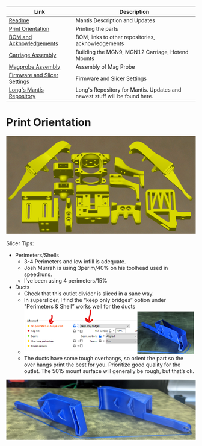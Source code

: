 |  Link  | Description |
|--|--|
| [Readme](readme.md)  |  Mantis Description and Updates |
|  [Print Orientation](print_orientation.md)  |  Printing the parts  |
|  [BOM and Acknowledgements](bom_acknowledgements.md)  |  BOM, links to other repositories, acknowledgements  |
| [Carriage Assembly](carriage_assembly.md) | Building the MGN9, MGN12 Carriage, Hotend Mounts |
|  [Magprobe Assembly](magprobe.md)  |  Assembly of Mag Probe  |
|  [Firmware and Slicer Settings](firmware_slicer_settings.md)  |  Firmware and Slicer Settings |
|  [Long's Mantis Repository](https://github.com/mandryd/VoronUsers/tree/master/printer_mods/Long/Mantis_Dual_5015) | Long's Repository for Mantis.  Updates and newest stuff will be found here.  |

Print Orientation
============
![Print Orientation](images/print_orientation_slicer.png)

Slicer Tips:
- Perimeters/Shells
  - 3-4 Perimeters and low infill is adequate.
  - Josh Murrah is using 3perim/40% on his toolhead used in speedruns.
  - I’ve been using 4 perimeters/15%
- Ducts
  - Check that this outlet divider is sliced in a sane way.
  - In superslicer, I find the “keep only bridges” option under "Perimeters & Shell” works well for the ducts
  - <img src="images/print_orientation_keep_only_bridges.png" width=66% height=66%><img src="images/print_orientation_duct_divider.jpg" width=33% height=33%>
  - The ducts have some tough overhangs, so orient the part so the over hangs print the best for you. Prioritize good quality for the outlet. The 5015 mount surface will generally be rough, but that’s ok.
<img src="images/print_orientation_ducts.jpg">
